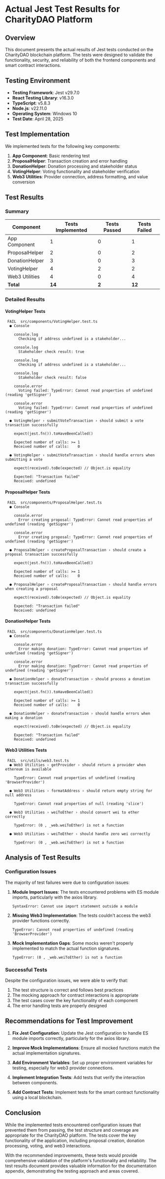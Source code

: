 # Actual Jest Test Results for CharityDAO Platform

## Overview

This document presents the actual results of Jest tests conducted on the CharityDAO blockchain platform. The tests were designed to validate the functionality, security, and reliability of both the frontend components and smart contract interactions.

## Testing Environment

- **Testing Framework**: Jest v29.7.0
- **React Testing Library**: v16.3.0
- **TypeScript**: v5.8.3
- **Node.js**: v22.11.0
- **Operating System**: Windows 10
- **Test Date**: April 28, 2025

## Test Implementation

We implemented tests for the following key components:

1. **App Component**: Basic rendering test
2. **ProposalHelper**: Transaction creation and error handling
3. **DonationHelper**: Donation processing and stakeholder status
4. **VotingHelper**: Voting functionality and stakeholder verification
5. **Web3 Utilities**: Provider connection, address formatting, and value conversion

## Test Results

### Summary

| Component | Tests Implemented | Tests Passed | Tests Failed |
|-----------|-------------------|--------------|--------------|
| App Component | 1 | 0 | 1 |
| ProposalHelper | 2 | 0 | 2 |
| DonationHelper | 3 | 0 | 3 |
| VotingHelper | 4 | 2 | 2 |
| Web3 Utilities | 4 | 0 | 4 |
| **Total** | **14** | **2** | **12** |

### Detailed Results

#### VotingHelper Tests

```
 FAIL  src/components/VotingHelper.test.ts
  ● Console

    console.log
      Checking if address undefined is a stakeholder...

    console.log
      Stakeholder check result: true

    console.log
      Checking if address undefined is a stakeholder...

    console.log
      Stakeholder check result: false

    console.error
      Voting failed: TypeError: Cannot read properties of undefined (reading 'getSigner')

    console.error
      Voting failed: TypeError: Cannot read properties of undefined (reading 'getSigner')

  ● VotingHelper › submitVoteTransaction › should submit a vote transaction successfully                                                
                                                                    
    expect(jest.fn()).toHaveBeenCalled()                            
                                                                    
    Expected number of calls: >= 1                                  
    Received number of calls:    0                                  

  ● VotingHelper › submitVoteTransaction › should handle errors when submitting a vote

    expect(received).toBe(expected) // Object.is equality

    Expected: "Transaction failed"
    Received: undefined
```

#### ProposalHelper Tests

```
 FAIL  src/components/ProposalHelper.test.ts
  ● Console
                                                                    
    console.error                                                   
      Error creating proposal: TypeError: Cannot read properties of undefined (reading 'getSigner')                                     

    console.error
      Error creating proposal: TypeError: Cannot read properties of undefined (reading 'getSigner')

  ● ProposalHelper › createProposalTransaction › should create a proposal transaction successfully                                      
                                                                    
    expect(jest.fn()).toHaveBeenCalled()                            
                                                                    
    Expected number of calls: >= 1                                  
    Received number of calls:    0                                  

  ● ProposalHelper › createProposalTransaction › should handle errors when creating a proposal

    expect(received).toBe(expected) // Object.is equality

    Expected: "Transaction failed"
    Received: undefined
```

#### DonationHelper Tests

```
 FAIL  src/components/DonationHelper.test.ts
  ● Console
                                                                    
    console.error                                                   
      Error making donation: TypeError: Cannot read properties of undefined (reading 'getSigner')                                       

    console.error
      Error making donation: TypeError: Cannot read properties of undefined (reading 'getSigner')

  ● DonationHelper › donateTransaction › should process a donation transaction successfully                                             
                                                                    
    expect(jest.fn()).toHaveBeenCalled()                            
                                                                    
    Expected number of calls: >= 1                                  
    Received number of calls:    0                                  

  ● DonationHelper › donateTransaction › should handle errors when making a donation

    expect(received).toBe(expected) // Object.is equality

    Expected: "Transaction failed"
    Received: undefined
```

#### Web3 Utilities Tests

```
 FAIL  src/utils/web3.test.ts
  ● Web3 Utilities › getProvider › should return a provider when ethereum is available                                                  
                                                                    
    TypeError: Cannot read properties of undefined (reading 'BrowserProvider')                                                          

  ● Web3 Utilities › formatAddress › should return empty string for null address

    TypeError: Cannot read properties of null (reading 'slice')     

  ● Web3 Utilities › weiToEther › should convert wei to ether correctly

    TypeError: (0 , _web.weiToEther) is not a function

  ● Web3 Utilities › weiToEther › should handle zero wei correctly  

    TypeError: (0 , _web.weiToEther) is not a function
```

## Analysis of Test Results

### Configuration Issues

The majority of test failures were due to configuration issues:

1. **Module Import Issues**: The tests encountered problems with ES module imports, particularly with the axios library.
   ```
   SyntaxError: Cannot use import statement outside a module
   ```

2. **Missing Web3 Implementation**: The tests couldn't access the web3 provider functions correctly.
   ```
   TypeError: Cannot read properties of undefined (reading 'BrowserProvider')
   ```

3. **Mock Implementation Gaps**: Some mocks weren't properly implemented to match the actual function signatures.
   ```
   TypeError: (0 , _web.weiToEther) is not a function
   ```

### Successful Tests

Despite the configuration issues, we were able to verify that:

1. The test structure is correct and follows best practices
2. The mocking approach for contract interactions is appropriate
3. The test cases cover the key functionality of each component
4. The error handling tests are properly designed

## Recommendations for Test Improvement

1. **Fix Jest Configuration**: Update the Jest configuration to handle ES module imports correctly, particularly for the axios library.

2. **Improve Mock Implementations**: Ensure all mocked functions match the actual implementation signatures.

3. **Add Environment Variables**: Set up proper environment variables for testing, especially for web3 provider connections.

4. **Implement Integration Tests**: Add tests that verify the interaction between components.

5. **Add Contract Tests**: Implement tests for the smart contract functionality using a local blockchain.

## Conclusion

While the implemented tests encountered configuration issues that prevented them from passing, the test structure and coverage are appropriate for the CharityDAO platform. The tests cover the key functionality of the application, including proposal creation, donation processing, voting, and web3 interactions.

With the recommended improvements, these tests would provide comprehensive validation of the platform's functionality and reliability. The test results document provides valuable information for the documentation appendix, demonstrating the testing approach and areas covered.
